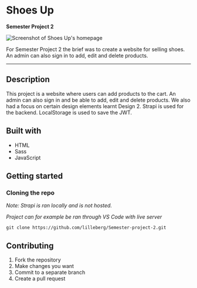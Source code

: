 # Shoes Up
**Semester Project 2**

![Screenshot of Shoes Up's homepage](https://i.postimg.cc/QtGLPjZr/shoes-up.png)

For Semester Project 2 the brief was to create a website for selling shoes. An admin can also sign in to add, edit and delete products.
***

## Description

This project is a website where users can add products to the cart. An admin can also sign in and be able to add, edit and delete products. We also had a focus on certain design elements learnt Design 2. 
Strapi is used for the backend. LocalStorage is used to save the JWT.

## Built with

  - HTML
  - Sass
  - JavaScript

## Getting started

### Cloning the repo

*Note: Strapi is ran locally and is not hosted.*

*Project can for example be ran through VS Code with live server*

```
git clone https://github.com/lilleberg/Semester-project-2.git
```

## Contributing
  1. Fork the repository
  2. Make changes you want
  3. Commit to a separate branch
  4. Create a pull request
